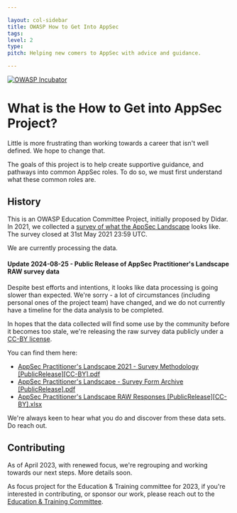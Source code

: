 ```yaml
---

layout: col-sidebar
title: OWASP How to Get Into AppSec
tags: 
level: 2
type: 
pitch: Helping new comers to AppSec with advice and guidance.

---
```


[![OWASP Incubator](https://img.shields.io/badge/owasp-incubator-blue.svg)](https://owasp.org/projects/)


# What is the How to Get into AppSec Project? 
Little is more frustrating than working towards a career that isn't well defined. 
We hope to change that.

The goals of this project is to help create supportive guidance, and pathways into common AppSec roles.
To do so, we must first understand what these common roles are.

## History
This is an OWASP Education Committee Project, initially proposed by Didar.
In 2021, we collected a [survey of what the AppSec Landscape](https://docs.google.com/forms/d/e/1FAIpQLSfYA-ml0BbedtbXyNNkQG7Rn-uWSQ4zyOGYfFtvgCMGOnAyeA/viewform) looks like. The survey closed at 31st May 2021 23:59 UTC.

We are currently processing the data.

#### Update 2024-08-25 - Public Release of AppSec Practitioner's Landscape RAW survey data
Despite best efforts and intentions, it looks like data processing is going slower than expected. We're sorry - a lot of circumstances (including personal ones of the project team) have changed, and we do not currently have a timeline for the data analysis to be completed. 

In hopes that the data collected will find some use by the community before it becomes too stale, we're releasing the raw survey data publicly under a [CC-BY license](https://creativecommons.org/licenses/by/4.0/). 

You can find them here:

* [AppSec Practitioner's Landscape 2021 - Survey Methodology \[PublicRelease\]\[CC-BY\].pdf](assets/AppSecPractitionersLandscape2021-SurveyMethodology[PublicRelease][CC-BY].pdf)
* [AppSec Practitioner's Landscape - Survey Form Archive \[PublicRelease\].pdf](assets/AppSecPractitionersLandscape-SurveyFormArchive[PublicRelease].pdf)
* [AppSec Practitioner's Landscape RAW Responses \[PublicRelease\]\[CC-BY\].xlsx](assets/AppSecPractitionersLandscapeRAWResponses[PublicRelease][CC-BY].xlsx)

We're always keen to hear what you do and discover from these data sets. 
Do reach out.

## Contributing
As of April 2023, with renewed focus, we're regrouping and working towards our next steps. More details soon.

As focus project for the Education & Training committee for 2023, if you're interested in contributing, or sponsor our work, please reach out to the [Education & Training Committee](mailto:education-and-training-committee@owasp.org).
